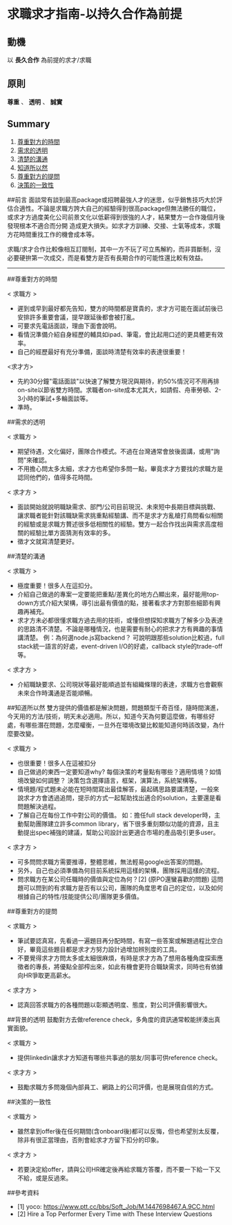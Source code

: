 # 求職求才指南-以持久合作為前提

## 動機
以 **長久合作** 為前提的求才/求職

## 原則
 **尊重** 、 **透明** 、 **誠實** 

## Summary
1. [尊重對方的時間](#尊重對方的時間)
1. [需求的透明](#需求的透明)
1. [清楚的溝通](#清楚的溝通)
1. [知道所以然](#知道所以然)
1. [尊重對方的提問](#尊重對方的提問)
1. [決策的一致性](#決策的一致性)

##前言
面談常有談到最高package或招聘最強人才的迷思，似乎銷售技巧大於評估合適性。不論是求職方誇大自己的經驗得到很高package但無法勝任的職位，或求才方過度美化公司前景文化以低薪得到很強的人才，結果雙方一合作幾個月後發現根本不適合而分開 造成更大損失。如求才方訓練、交接、士氣等成本，求職方花時間重找工作的機會成本等。


求職/求才合作比較像相互訂閱制，其中一方不玩了可立馬解約，而非買斷制，沒必要硬拚第一次成交，而是看雙方是否有長期合作的可能性還比較有效益。

_______________

##尊重對方的時間

< 求職方 >
* 遲到或早到最好都先告知，雙方的時間都是寶貴的，求才方可能在面試前後已安排許多重要會議，提早跟延後都會被打亂。
* 可要求先電話面談，理由下面會說明。
* 看情況準備介紹自身經歷的輔具如ipad、筆電，會比起用口述的更具體更有效率。
* 自己的經歷最好有充分準備，面談時清楚有效率的表達很重要！

<求才方>
* 先約30分鐘"電話面談"以快速了解雙方現況與期待，約50%情況可不用再排on-site以節省雙方時間。求職者on-site成本尤其大，如請假、舟車勞頓、2-3小時的筆試+多輪面談等。
* 準時。


##需求的透明

< 求職方 >
* 期望待遇，文化偏好，團隊合作模式。不過在台灣通常會放後面講，或用"詢問"來確認。
* 不用擔心問太多太細，求才方也希望你多問一點，畢竟求才方要找的求職方是認同他們的，值得多花時間。

< 求才方 >
* 面談開始就說明職缺需求、部門/公司目前現況、未來短中長期目標與挑戰、讓求職者能針對該職缺需求挑重點經驗講、而不是求才方亂槍打鳥問看似相關的經驗或是求職方贅述很多低相關性的經驗。雙方一起合作找出與需求高度相關的經驗比單方面猜測有效率的多。
* 徵才文就寫清楚更好。


##清楚的溝通

< 求職方 >
* 極度重要！很多人在這扣分。
* 介紹自己做過的專案一定要能把重點/差異化的地方凸顯出來，最好能用top-down方式介紹大架構，導引出最有價值的點，接著看求才方對那些細節有興趣再補充。
* 求才方未必都很懂求職方過去用的技術，或懂但想探知求職方了解多少及表達的思路清不清楚。不論是哪種情況，也是需要有耐心的把求才方有興趣的事情講清楚。
例：為何選node.js寫backend？
可說明跟那些solution比較過，full stack統一語言的好處，event-driven I/O的好處，callback style的trade-off等。

< 求才方 >
* 介紹職缺要求、公司現狀等最好能順過並有組織條理的表達，求職方也會觀察未來合作時溝通是否能順暢。


##知道所以然
雙方提供的價值都是解決問題，問題類型千奇百怪，隨時間演進，今天用的方法/技術，明天未必適用。所以，知道今天為何要這麼做，有哪些好處，有哪些潛在問題，怎麼權衡，一旦外在環境改變比較能知道何時該改變，為什麼要改變。

< 求職方 >
* 也很重要！很多人在這被扣分
* 自己做過的東西一定要知道why? 每個決策的考量點有哪些？適用情境？如情境改變如何調整？
決策包含選擇語言，框架，演算法，系統架構等。
* 情境題/程式題未必能在短時間寫出最佳解答，最起碼思路要講清楚，一般來說求才方會透過追問，提示的方式一起幫助找出適合的solution，主要還是看問題解決過程。
* 了解自己在每份工作中對公司的價值。
如：擔任full stack developer時，主動幫助團隊建立許多common library，省下很多重刻類似功能的資源，且主動提出spec補強的建議，幫助公司設計出更適合市場的產品吸引更多user。

< 求才方 >
* 可多問問求職方需要推導，整體思維，無法輕易google出答案的問題。
* 另外，自己也必須準備為何目前系統採用這樣的架構，團隊採用這樣的流程。
* 問求職方在某公司任職時的價值與定位為何？[2] (原PO還蠻喜歡的問題)
這問題可以問到的有求職方是否有以公司，團隊的角度思考自己的定位，以及如何根據自己的特性/技能提供公司/團隊更多價值。


##尊重對方的提問

< 求職方 >
* 筆試要認真寫，先看過一遍題目再分配時間，有寫一些答案或解題過程比空白好，畢竟這些題目都是求才方努力設計過增加辨別度的工具。
* 不要覺得求才方問太多或太細很麻煩，有時是求才方為了想用各種角度探索應徵者的專長，將優點全部榨出來，如此有機會更符合職缺需求，同時也有依據向HR爭取更高薪水。

< 求才方 >
* 認真回答求職方的各種問題以彰顯透明度、態度，對公司評價影響很大。


##背景的透明
鼓勵對方去做reference check，多角度的資訊通常較能拼湊出真實面貌。

< 求職方 >
* 提供linkedin讓求才方知道有哪些共事過的朋友/同事可供reference check。

< 求才方 >
* 鼓勵求職方多問幾個內部員工、網路上的公司評價，也是展現自信的方式。


##決策的一致性

< 求職方 >
* 雖然拿到offer後在任何期間(含onboard後)都可以反悔，但也希望別太反覆，除非有很正當理由，否則會給求才方留下扣分的印象。

< 求才方 >
* 若要決定給offer，請與公司HR確定後再給求職方答覆，而不要一下給一下又不給，或是反過來。


##參考資料
* [1] yoco: https://www.ptt.cc/bbs/Soft_Job/M.1447698467.A.9CC.html
* [2] Hire a Top Performer Every Time with These Interview Questions

